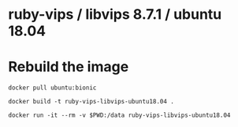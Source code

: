 # ruby-vips / libvips 8.7.1 / ubuntu 18.04

# Rebuild the image

	docker pull ubuntu:bionic

	docker build -t ruby-vips-libvips-ubuntu18.04 .

	docker run -it --rm -v $PWD:/data ruby-vips-libvips-ubuntu18.04 


